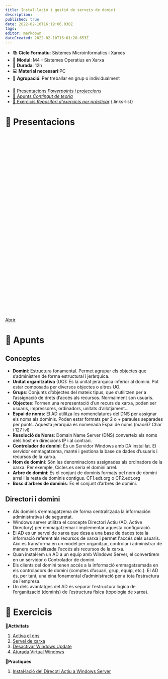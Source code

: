 ```yaml
---
title: Instal·lació i gestió de serveis de domini
description: 
published: true
date: 2022-02-10T16:19:06.030Z
tags: 
editor: markdown
dateCreated: 2022-02-10T16:01:20.653Z
---
```


- :books: **Cicle Formatiu**: Sistemes Microinformatics i Xarxes
- :notebook_with_decorative_cover: **Modul**: M4 - Sistemes Operatius en Xarxa
- :calendar: **Durada**: 12h
- :computer: **Material necessari**:PC
- :busts_in_silhouette: **Agrupació**: Per treballar en grup o individualment

###

- [:cinema: Presentacions *Powerpoints i projeccions*](#presentacions) 
- [:orange_book: Apunts *Contingut de teoria*](#apunts)
- [:pencil: Exercicis *Repositori d'exercicis per prácticar*](#exercicis)
{.links-list}

# :cinema: Presentacions
<p align="center"><iframe src="hhttps://docs.google.com/presentation/d/1xXbMROod92PrJZ6QodK5v6nWgO5zqVF5/embed?start=false&loop=false&delayms=3000" frameborder="0" width="700" height="569" allowfullscreen="true" mozallowfullscreen="true" webkitallowfullscreen="true"></iframe></p>

[Abrir](https://docs.google.com/presentation/d/1xXbMROod92PrJZ6QodK5v6nWgO5zqVF5/pub?start=false&loop=false&delayms=60000)

# :orange_book: Apunts

## Conceptes
- **Domini**: Estructura fonamental. Permet agrupar els objectes que s’administren de forma estructural i jeràrquica.
- **Unitat organitzativa** (UO): És la unitat jeràrquica inferior al domini. Pot estar composada per diversos objectes o altres UO.
- **Grups**: Conjunts d’objectes del mateix tipus, que s’utilitzen per a l’assignació de drets d’accés als recursos. Normalment son usuaris.
- **Objectes**: Formen una representació d’un recurs de xarxa, poden ser usuaris, impressores, ordinadors, unitats d’allotjament...
- **Espai de noms**: El AD utilitza les nomenclatures del DNS per assignar els noms als dominis. Poden estar formats per 2 o + paraules separades per punts. Aquesta jerarquía és nomenada Espai de noms (max:67 Char i 127 lvl)
- **Resolució de Noms**: Domain Name Server (DNS) converteix els noms dels host en direccions IP i al contrari.
- **Controlador de domini**: És un Servidor Windows amb DA instal·lat. El servidor emmagatzema, manté i gestiona la base de dades d’usuaris i recursos de la xarxa.
- **Nom de domini**: Són les denominacions assignades als ordinadors de la xarxa. Per exemple, Cicles.es seria el domini arrel.
- **Arbre de domini**: És el conjunt de dominis formats pel nom de domini arrel i la resta de dominis contigus. CF1.edt.org o CF2.edt.org
- **Bosc d’arbres de dominis**: És el conjunt d’arbres de domini.

## Directori i domini

- Als dominis s’emmagatzema de forma centralitzada la información administrativa i de seguretat.
- Windows server utilitza el concepte Directori Actiu (AD, Active Directory) per emmagatzemar i implementar aquesta configuració.
- El AD es un servei  de xarxa que desa a una base de dades tota la informació referent als recursos de xarxa i permet l'accés dels usuaris. Així es transforma en un model per organitzar, controlar i administrar de manera centralitzada l'accés als recursos de la xarxa.
- Quan instal·lem un AD a un equip amb Windows Server, el convertirem en un servidor o Controlador de domini.
- Els clients del domini tenen accés a la informació emmagatzemada en els controladors de domini (comptes d’usuari, grup, equip, etc.). El AD és, per tant, una eina fonamental d’administració per a tota l’estructura de l’empresa.
- Un dels avantatges del AD és separar l’estructura lògica de l’organització (dominis) de l’estructura física (topologia de xarxa).


# :pencil: Exercicis
  **:thought_balloon:Activitats**
  
1. [Activa el dns](activa-dns)
2. [Servei de xarxa](xarxa)
3. [Desactivar Windows Update](windows-update)
4. [Aturada Virtual Windows](/ca/informatica/smr/m4/uf1/maquines-virtuals/aturada)
  
  **:busts_in_silhouette:Pràctiques**
  
1.   [Instal·lació del Direcoti Actiu a Windows Server](active-directory)
